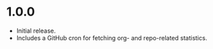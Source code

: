 # 1.0.0

- Initial release.
- Includes a GitHub cron for fetching org- and repo-related statistics.
